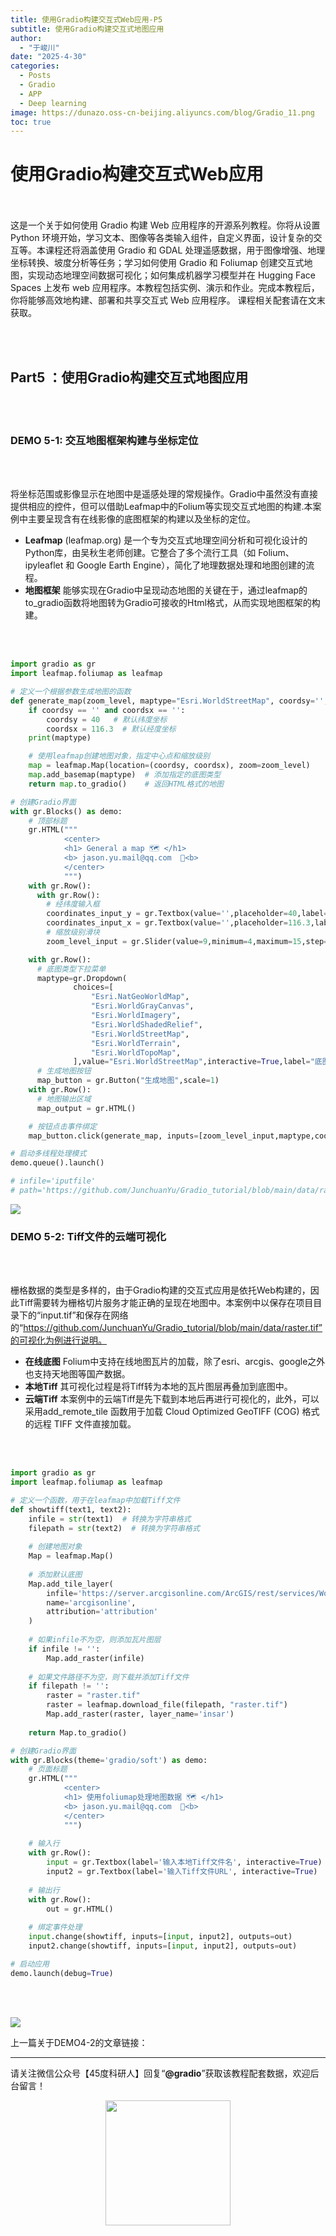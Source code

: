 ```yaml
---
title: 使用Gradio构建交互式Web应用-P5
subtitle: 使用Gradio构建交互式地图应用
author: 
  - "于峻川"
date: "2025-4-30"
categories:
  - Posts
  - Gradio
  - APP
  - Deep learning
image: https://dunazo.oss-cn-beijing.aliyuncs.com/blog/Gradio_11.png
toc: true
---
```


# 使用Gradio构建交互式Web应用

<br><br>
这是一个关于如何使用 Gradio 构建 Web 应用程序的开源系列教程。你将从设置 Python 环境开始，学习文本、图像等各类输入组件，自定义界面，设计复杂的交互等。本课程还将涵盖使用 Gradio 和 GDAL 处理遥感数据，用于图像增强、地理坐标转换、坡度分析等任务；学习如何使用 Gradio 和 Foliumap 创建交互式地图，实现动态地理空间数据可视化；如何集成机器学习模型并在 Hugging Face Spaces 上发布 web 应用程序。本教程包括实例、演示和作业。完成本教程后，你将能够高效地构建、部署和共享交互式 Web 应用程序。
课程相关配套请在文末获取。

<br><br>
## Part5 ：使用Gradio构建交互式地图应用

<br><br>

### DEMO 5-1: 交互地图框架构建与坐标定位

<br><br>

将坐标范围或影像显示在地图中是遥感处理的常规操作。Gradio中虽然没有直接提供相应的控件，但可以借助Leafmap中的Folium等实现交互式地图的构建.本案例中主要呈现含有在线影像的底图框架的构建以及坐标的定位。

- **Leafmap** (leafmap.org) 是一个专为交互式地理空间分析和可视化设计的Python库，由吴秋生老师创建。它整合了多个流行工具（如 Folium、ipyleaflet 和 Google Earth Engine），简化了地理数据处理和地图创建的流程。
- **地图框架** 能够实现在Gradio中呈现动态地图的关键在于，通过leafmap的to_gradio函数将地图转为Gradio可接收的Html格式，从而实现地图框架的构建。

<br><br>

```python
import gradio as gr
import leafmap.foliumap as leafmap

# 定义一个根据参数生成地图的函数
def generate_map(zoom_level, maptype="Esri.WorldStreetMap", coordsy='', coordsx=''):
    if coordsy == '' and coordsx == '':
        coordsy = 40   # 默认纬度坐标
        coordsx = 116.3  # 默认经度坐标
    print(maptype)

    # 使用leafmap创建地图对象，指定中心点和缩放级别
    map = leafmap.Map(location=(coordsy, coordsx), zoom=zoom_level)
    map.add_basemap(maptype)  # 添加指定的底图类型
    return map.to_gradio()    # 返回HTML格式的地图

# 创建Gradio界面
with gr.Blocks() as demo:
    # 顶部标题
    gr.HTML("""
            <center> 
            <h1> General a map 🗺️ </h1>
            <b> jason.yu.mail@qq.com  📧<b>
            </center>
            """)      
    with gr.Row():
      with gr.Row():
        # 经纬度输入框
        coordinates_input_y = gr.Textbox(value='',placeholder=40,label="中心点纬度",lines=1)
        coordinates_input_x = gr.Textbox(value='',placeholder=116.3,label="中心点经度",lines=1)
        # 缩放级别滑块
        zoom_level_input = gr.Slider(value=9,minimum=4,maximum=15,step=1,label="选择缩放级别",interactive=True)

    with gr.Row():
      # 底图类型下拉菜单
      maptype=gr.Dropdown(
              choices=[
                  "Esri.NatGeoWorldMap",
                  "Esri.WorldGrayCanvas",
                  "Esri.WorldImagery",
                  "Esri.WorldShadedRelief",
                  "Esri.WorldStreetMap",
                  "Esri.WorldTerrain",
                  "Esri.WorldTopoMap",
              ],value="Esri.WorldStreetMap",interactive=True,label="底图类型")
      # 生成地图按钮
      map_button = gr.Button("生成地图",scale=1)
    with gr.Row():
      # 地图输出区域
      map_output = gr.HTML() 

    # 按钮点击事件绑定
    map_button.click(generate_map, inputs=[zoom_level_input,maptype,coordinates_input_y,coordinates_input_x], outputs=[map_output])

# 启动多线程处理模式
demo.queue().launch() 

# infile='iputfile'
# path='https://github.com/JunchuanYu/Gradio_tutorial/blob/main/data/raster.tif'

```

![](https://dunazo.oss-cn-beijing.aliyuncs.com/blog/demo5-1.gif)




### DEMO 5-2: Tiff文件的云端可视化

<br><br>

栅格数据的类型是多样的，由于Gradio构建的交互式应用是依托Web构建的，因此Tiff需要转为栅格切片服务才能正确的呈现在地图中。本案例中以保存在项目目录下的“input.tif”和保存在网络的“https://github.com/JunchuanYu/Gradio_tutorial/blob/main/data/raster.tif”的可视化为例进行说明。
- **在线底图** Folium中支持在线地图瓦片的加载，除了esri、arcgis、google之外也支持天地图等国产数据。
- **本地Tiff** 其可视化过程是将Tiff转为本地的瓦片图层再叠加到底图中。
- **云端Tiff** 本案例中的云端Tiff是先下载到本地后再进行可视化的，此外，可以采用add_remote_tile 函数用于加载 Cloud Optimized GeoTIFF (COG) 格式的远程 TIFF 文件直接加载。

<br><br>

```python
import gradio as gr
import leafmap.foliumap as leafmap

# 定义一个函数，用于在leafmap中加载Tiff文件
def showtiff(text1, text2):
    infile = str(text1)  # 转换为字符串格式
    filepath = str(text2)  # 转换为字符串格式
    
    # 创建地图对象
    Map = leafmap.Map()
    
    # 添加默认底图
    Map.add_tile_layer(
        infile='https://server.arcgisonline.com/ArcGIS/rest/services/World_Imagery/MapServer/tile/{z}/{y}/{x}',
        name='arcgisonline',
        attribution='attribution'
    )
    
    # 如果infile不为空，则添加瓦片图层
    if infile != '':
        Map.add_raster(infile)
    
    # 如果文件路径不为空，则下载并添加Tiff文件
    if filepath != '':
        raster = "raster.tif"
        raster = leafmap.download_file(filepath, "raster.tif")
        Map.add_raster(raster, layer_name='insar')
    
    return Map.to_gradio()

# 创建Gradio界面
with gr.Blocks(theme='gradio/soft') as demo:
    # 页面标题
    gr.HTML("""
            <center> 
            <h1> 使用foliumap处理地图数据 🗺️ </h1>
            <b> jason.yu.mail@qq.com  📧<b>
            </center>
            """)
    
    # 输入行
    with gr.Row():
        input = gr.Textbox(label='输入本地Tiff文件名', interactive=True)
        input2 = gr.Textbox(label='输入Tiff文件URL', interactive=True)
    
    # 输出行
    with gr.Row():
        out = gr.HTML()
    
    # 绑定事件处理
    input.change(showtiff, inputs=[input, input2], outputs=out)
    input2.change(showtiff, inputs=[input, input2], outputs=out)

# 启动应用
demo.launch(debug=True)

```

<br><br>

![](https://dunazo.oss-cn-beijing.aliyuncs.com/blog/newdemo5-2.gif)



上一篇关于DEMO4-2的文章链接：


---------------------------
请关注微信公众号【45度科研人】回复“**@gradio**”获取该教程配套数据，欢迎后台留言！


<span style="display: block; text-align: center; margin-left: auto; margin-right: auto;">
    <img src="https://dunazo.oss-cn-beijing.aliyuncs.com/blog/wechat-simple.png" width="200"  alt="">
</span>


